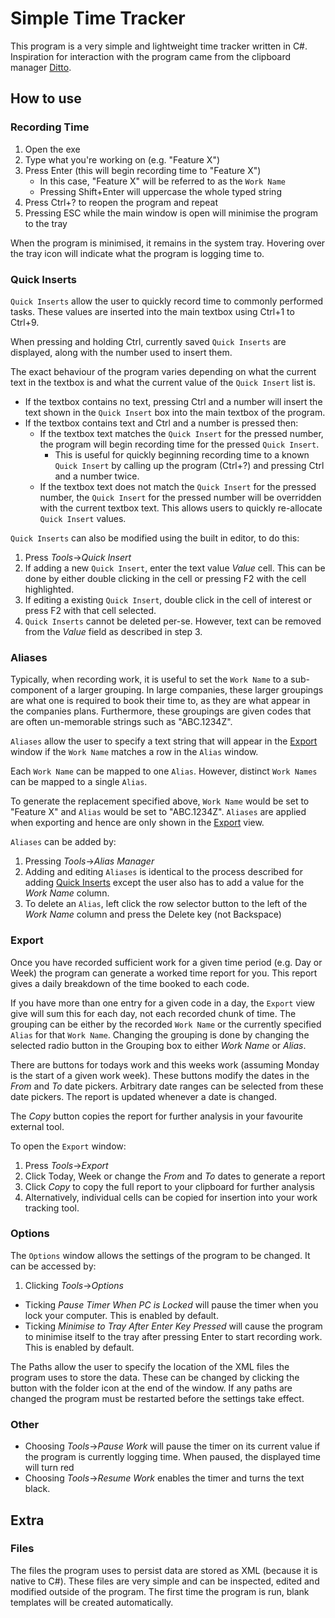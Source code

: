 # Simple Time Tracker
This program is a very simple and lightweight time tracker written in C#. Inspiration for interaction with the program came from the clipboard manager [Ditto](https://ditto-cp.sourceforge.io/). 
## How to use
### Recording Time
1. Open the exe
2. Type what you're working on (e.g. "Feature X")
3. Press Enter (this will begin recording time to "Feature X")
   - In this case, "Feature X" will be referred to as the ```Work Name```
   - Pressing Shift+Enter will uppercase the whole typed string
4. Press Ctrl+? to reopen the program and repeat
5. Pressing ESC while the main window is open will minimise the program to the tray

When the program is minimised, it remains in the system tray. Hovering over the tray icon will indicate what the program is logging time to.

### Quick Inserts
```Quick Inserts``` allow the user to quickly record time to commonly performed tasks. These values are inserted into the main textbox using Ctrl+1 to Ctrl+9. 

When pressing and holding Ctrl, currently saved ```Quick Inserts``` are displayed, along with the number used to insert them. 

The exact behaviour of the program varies depending on what the current text in the textbox is and what the current value of the ```Quick Insert``` list is. 
- If the textbox contains no text, pressing Ctrl and a number will insert the text shown in the ```Quick Insert``` box into the main textbox of the program.
- If the textbox contains text and Ctrl and a number is pressed then:
  - If the textbox text matches the ```Quick Insert``` for the pressed number, the program will begin recording time for the pressed ```Quick Insert```. 
    - This is useful for quickly beginning recording time to a known ```Quick Insert``` by calling up the program (Ctrl+?) and pressing Ctrl and a number twice.
  - If the textbox text does not match the ```Quick Insert``` for the pressed number, the ```Quick Insert``` for the pressed number will be overridden with the current textbox text. This allows users to quickly re-allocate ```Quick Insert``` values.


```Quick Inserts``` can also be modified using the built in editor, to do this:
1. Press *Tools*->*Quick Insert*
2. If adding a new ```Quick Insert```, enter the text value *Value* cell. This can be done by either double clicking in the cell or pressing F2 with the cell highlighted.
3. If editing a existing ```Quick Insert```, double click in the cell of interest or press F2 with that cell selected.
4. ```Quick Inserts``` cannot be deleted per-se. However, text can be removed from the *Value* field as described in step 3.
   
### Aliases
Typically, when recording work, it is useful to set the ```Work Name``` to a sub-component of a larger grouping. In large companies, these larger groupings are what one is required to book their time to, as they are what appear in the companies plans. Furthermore, these groupings are given codes that are often un-memorable strings such as "ABC.1234Z". 

```Aliases``` allow the user to specify a text string that will appear in the [Export](#export) window if the ```Work Name``` matches a row in the ```Alias``` window.

Each ```Work Name``` can be mapped to one ```Alias```. However, distinct ```Work Names``` can be mapped to a single ```Alias```. 

To generate the replacement specified above, ```Work Name``` would be set to "Feature X" and ```Alias``` would be set to "ABC.1234Z".
```Aliases``` are applied when exporting and hence are only shown in the [Export](#export) view.

```Aliases``` can be added by:
1. Pressing *Tools*->*Alias Manager*
2. Adding and editing ```Aliases``` is identical to the process described for adding [Quick Inserts](#quick-inserts) except the user also has to add a value for the *Work Name* column.
3. To delete an ```Alias```, left click the row selector button to the left of the *Work Name* column and press the Delete key (not Backspace)
   
### Export
Once you have recorded sufficient work for a given time period (e.g. Day or Week) the program can generate a worked time report for you. This report gives a daily breakdown of the time booked to each code. 

If you have more than one entry for a given code in a day, the ```Export``` view give will sum this for each day, not each recorded chunk of time. The grouping can be either by the recorded ```Work Name``` or the currently specified ```Alias``` for that ```Work Name```. Changing the grouping is done by changing the selected radio button in the Grouping box to either *Work Name* or *Alias*.

There are buttons for todays work and this weeks work (assuming Monday is the start of a given work week). These buttons modify the dates in the *From* and *To* date pickers. Arbitrary date ranges can be selected from these date pickers. The report is updated whenever a date is changed.

The *Copy* button copies the report for further analysis in your favourite external tool.

To open the ```Export``` window:
1. Press *Tools*->*Export*
2. Click Today, Week or change the *From* and *To* dates to generate a report
3. Click *Copy* to copy the full report to your clipboard for further analysis
4. Alternatively, individual cells can be copied for insertion into your work tracking tool.

### Options
The ```Options``` window allows the settings of the program to be changed. It can be accessed by:
1. Clicking *Tools*->*Options*

- Ticking *Pause Timer When PC is Locked* will pause the timer when you lock your computer. This is enabled by default.
- Ticking *Minimise to Tray After Enter Key Pressed* will cause the program to minimise itself to the tray after pressing Enter to start recording work. This is enabled by default.

The Paths allow the user to specify the location of the XML files the program uses to store the data. These can be changed by clicking the button with the folder icon at the end of the window. If any paths are changed the program must be restarted before the settings take effect.


### Other
- Choosing *Tools*->*Pause Work* will pause the timer on its current value if the program is currently logging time. When paused, the displayed time will turn red
- Choosing *Tools*->*Resume Work* enables the timer and turns the text black.

## Extra
### Files
The files the program uses to persist data are stored as XML (because it is native to C#). These files are very simple and can be inspected, edited and modified outside of the program. The first time the program is run, blank templates will be created automatically.
